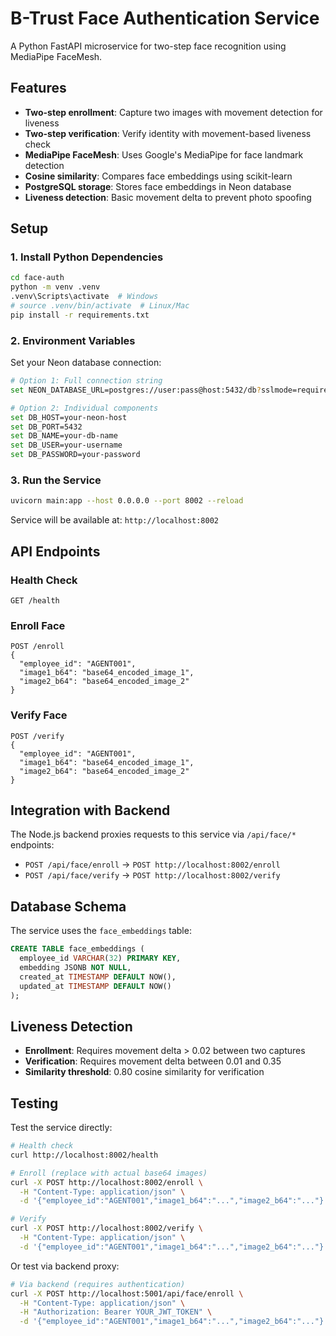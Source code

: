 # B-Trust Face Authentication Service

A Python FastAPI microservice for two-step face recognition using MediaPipe FaceMesh.

## Features

- **Two-step enrollment**: Capture two images with movement detection for liveness
- **Two-step verification**: Verify identity with movement-based liveness check
- **MediaPipe FaceMesh**: Uses Google's MediaPipe for face landmark detection
- **Cosine similarity**: Compares face embeddings using scikit-learn
- **PostgreSQL storage**: Stores face embeddings in Neon database
- **Liveness detection**: Basic movement delta to prevent photo spoofing

## Setup

### 1. Install Python Dependencies

```bash
cd face-auth
python -m venv .venv
.venv\Scripts\activate  # Windows
# source .venv/bin/activate  # Linux/Mac
pip install -r requirements.txt
```

### 2. Environment Variables

Set your Neon database connection:

```bash
# Option 1: Full connection string
set NEON_DATABASE_URL=postgres://user:pass@host:5432/db?sslmode=require

# Option 2: Individual components
set DB_HOST=your-neon-host
set DB_PORT=5432
set DB_NAME=your-db-name
set DB_USER=your-username
set DB_PASSWORD=your-password
```

### 3. Run the Service

```bash
uvicorn main:app --host 0.0.0.0 --port 8002 --reload
```

Service will be available at: `http://localhost:8002`

## API Endpoints

### Health Check
```
GET /health
```

### Enroll Face
```
POST /enroll
{
  "employee_id": "AGENT001",
  "image1_b64": "base64_encoded_image_1",
  "image2_b64": "base64_encoded_image_2"
}
```

### Verify Face
```
POST /verify
{
  "employee_id": "AGENT001", 
  "image1_b64": "base64_encoded_image_1",
  "image2_b64": "base64_encoded_image_2"
}
```

## Integration with Backend

The Node.js backend proxies requests to this service via `/api/face/*` endpoints:

- `POST /api/face/enroll` → `POST http://localhost:8002/enroll`
- `POST /api/face/verify` → `POST http://localhost:8002/verify`

## Database Schema

The service uses the `face_embeddings` table:

```sql
CREATE TABLE face_embeddings (
  employee_id VARCHAR(32) PRIMARY KEY,
  embedding JSONB NOT NULL,
  created_at TIMESTAMP DEFAULT NOW(),
  updated_at TIMESTAMP DEFAULT NOW()
);
```

## Liveness Detection

- **Enrollment**: Requires movement delta > 0.02 between two captures
- **Verification**: Requires movement delta between 0.01 and 0.35
- **Similarity threshold**: 0.80 cosine similarity for verification

## Testing

Test the service directly:

```bash
# Health check
curl http://localhost:8002/health

# Enroll (replace with actual base64 images)
curl -X POST http://localhost:8002/enroll \
  -H "Content-Type: application/json" \
  -d '{"employee_id":"AGENT001","image1_b64":"...","image2_b64":"..."}'

# Verify
curl -X POST http://localhost:8002/verify \
  -H "Content-Type: application/json" \
  -d '{"employee_id":"AGENT001","image1_b64":"...","image2_b64":"..."}'
```

Or test via backend proxy:

```bash
# Via backend (requires authentication)
curl -X POST http://localhost:5001/api/face/enroll \
  -H "Content-Type: application/json" \
  -H "Authorization: Bearer YOUR_JWT_TOKEN" \
  -d '{"employee_id":"AGENT001","image1_b64":"...","image2_b64":"..."}'
```






























